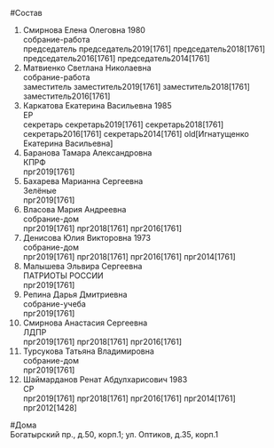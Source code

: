 #Состав  
1. Смирнова Елена Олеговна 1980  
    собрание-работа  
    председатель председатель2019[1761] председатель2018[1761] председатель2016[1761] председатель2014[1761]  
2. Матвиенко Светлана Николаевна  
    собрание-работа  
    заместитель заместитель2019[1761] заместитель2018[1761] заместитель2016[1761]  
3. Каркатова Екатерина Васильевна 1985  
    ЕР  
    секретарь секретарь2019[1761] секретарь2018[1761] секретарь2016[1761] секретарь2014[1761] old[Игнатущенко Екатерина Васильевна]  
4. Баранова Тамара Александровна  
    КПРФ  
    прг2019[1761]  
5. Бахарева Марианна Сергеевна  
    Зелёные  
    прг2019[1761]  
6. Власова Мария Андреевна  
    собрание-дом  
    прг2019[1761] прг2018[1761] прг2016[1761]  
7. Денисова Юлия Викторовна 1973  
    собрание-дом  
    прг2019[1761] прг2018[1761] прг2016[1761] прг2014[1761]  
8. Малышева Эльвира Сергеевна  
    ПАТРИОТЫ РОССИИ  
    прг2019[1761]  
9. Репина Дарья Дмитриевна  
    собрание-учеба  
    прг2019[1761]  
10. Смирнова Анастасия Сергеевна  
    ЛДПР  
    прг2019[1761] прг2018[1761] прг2016[1761]  
11. Турсукова Татьяна Владимировна  
    собрание-дом  
    прг2019[1761]  
12. Шаймарданов Ренат Абдулхарисович 1983  
    СР  
    прг2019[1761] прг2018[1761] прг2016[1761] прг2014[1761] прг2012[1428]  
  
#Дома  
Богатырский пр., д.50, корп.1;  ул. Оптиков, д.35, корп.1  
  
